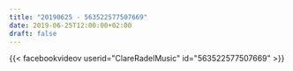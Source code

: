 ```yaml
---
title: "20190625 - 563522577507669"
date: 2019-06-25T12:00:00+02:00
draft: false
---
```


{{< facebookvideov userid="ClareRadelMusic" id="563522577507669" >}}